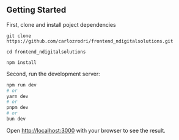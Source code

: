 ## Getting Started

First, clone and install poject dependencies
```
git clone https://github.com/carlozrodri/frontend_ndigitalsolutions.git

cd frontend_ndigitalsolutions

npm install
```


Second, run the development server:

```bash
npm run dev
# or
yarn dev
# or
pnpm dev
# or
bun dev
```

Open [http://localhost:3000](http://localhost:3000) with your browser to see the result.
